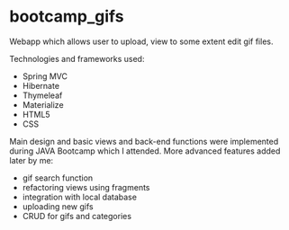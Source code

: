 # bootcamp_gifs

Webapp which allows user to upload, view to some extent edit gif files.

Technologies and frameworks used:
- Spring MVC
- Hibernate
- Thymeleaf
- Materialize
- HTML5
- CSS

Main design and basic views and back-end functions were implemented during JAVA Bootcamp which I attended.
More advanced features added later by me:
- gif search function
- refactoring views using fragments
- integration with local database
- uploading new gifs
- CRUD for gifs and categories

